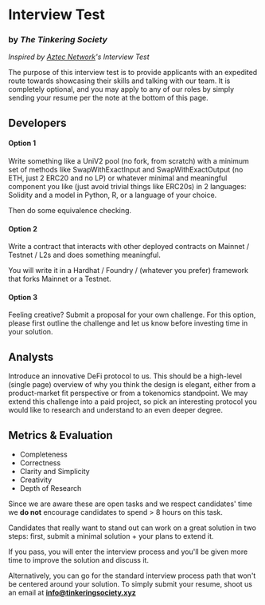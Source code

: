 # Interview Test
### by _The Tinkering Society_

_Inspired by [Aztec Network](https://github.com/AztecProtocol/interview-test)'s Interview Test_

The purpose of this interview test is to provide applicants with an expedited route towards showcasing their skills and talking with our team. It is completely optional, and you may apply to any of our roles by simply sending your resume per the note at the bottom of this page.

## Developers

#### Option 1

Write something like a UniV2 pool (no fork, from scratch) with a minimum set of methods like SwapWithExactInput and SwapWithExactOutput (no ETH, just 2 ERC20 and no LP) or whatever minimal and meaningful component you like (just avoid trivial things like ERC20s) in 2 languages: Solidity and a model in Python, R, or a language of your choice.

Then do some equivalence checking.

#### Option 2

Write a contract that interacts with other deployed contracts on Mainnet / Testnet / L2s and does something meaningful.

You will write it in a Hardhat / Foundry / (whatever you prefer) framework that forks Mainnet or a Testnet.

#### Option 3

Feeling creative? Submit a proposal for your own challenge. For this option, please first outline the challenge and let us know before investing time in your solution.

## Analysts

Introduce an innovative DeFi protocol to us. This should be a high-level (single page) overview of why you think the design is elegant, either from a product-market fit perspective or from a tokenomics standpoint. We may extend this challenge into a paid project, so pick an interesting protocol you would like to research and understand to an even deeper degree.

## Metrics & Evaluation

- Completeness
- Correctness
- Clarity and Simplicity
- Creativity
- Depth of Research

Since we are aware these are open tasks and we respect candidates' time we **do not** encourage candidates to spend > 8 hours on this task.

Candidates that really want to stand out can work on a great solution in two steps: first, submit a minimal solution + your plans to extend it.

If you pass, you will enter the interview process and you'll be given more time to improve the solution and discuss it.

Alternatively, you can go for the standard interview process path that won't be centered around your solution. To simply submit your resume, shoot us an email at **info@tinkeringsociety.xyz**

